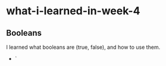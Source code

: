 # what-i-learned-in-week-4
## Booleans
I learned what booleans are (true, false), and how to use them.
* `